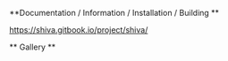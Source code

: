 **Documentation / Information / Installation / Building **

https://shiva.gitbook.io/project/shiva/

** Gallery **
